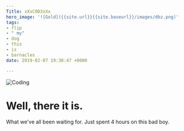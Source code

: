 ```yaml
---
Title: xXxC0D3xXx
hero_image: '![Gold]({{site.url}}{{site.baseurl}}/images/dbz.png)'
tags:
- flip
- " my"
- dog
- this
- is
- barnacles
date: 2019-02-07 19:30:47 +0000

---
```


![Coding]({{site.url}}{{site.baseurl}}/images/Coding.png)

# Well, there it is.

What we've all been waiting for. Just spent 4 hours on this bad boy.

